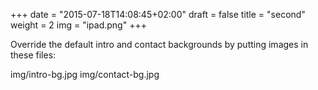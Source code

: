 +++
date = "2015-07-18T14:08:45+02:00"
draft = false
title = "second"
weight = 2
img = "ipad.png"
+++

Override the default intro and contact backgrounds by putting images in these files:

img/intro-bg.jpg
img/contact-bg.jpg

